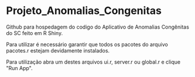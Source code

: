 ﻿# Projeto_Anomalias_Congenitas
Github para hospedagem do codigo do Aplicativo de Anomalias Congênitas do SC feito em R Shiny.

Para utilizar é necessário garantir que todos os pacotes do arquivo pacotes.r estejam devidamente instalados.

Para utilização abra um destes arquivos ui.r, server.r ou global.r e clique "Run App".


